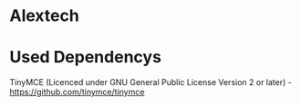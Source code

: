 # Alextech

# Used Dependencys

TinyMCE (Licenced under GNU General Public License Version 2 or later) - https://github.com/tinymce/tinymce
